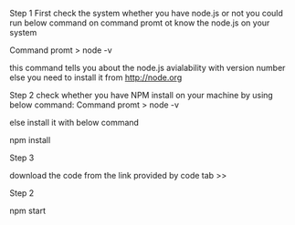 
Step 1 
First check the system whether you have node.js or not
you could run below command on command promt ot know the node.js on your system

Command promt > node -v

this command tells you about the node.js avialability with version number else you need to install it from http://node.org 

Step 2 check whether you have NPM install on your machine by using below command:
Command promt > node -v 

else install it with below command 

npm install

Step 3 

download the code from the link provided by code tab >> 

Step 2

npm start
